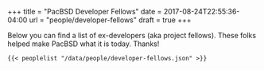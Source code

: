 +++
title = "PacBSD Developer Fellows"
date = 2017-08-24T22:55:36-04:00
url = "people/developer-fellows"
draft = true
+++
<div class="well">
    Below you can find a list of ex-developers (aka project fellows). These
    folks helped make PacBSD what it is today. Thanks!

    {{< peoplelist "/data/people/developer-fellows.json" >}}
</div>
